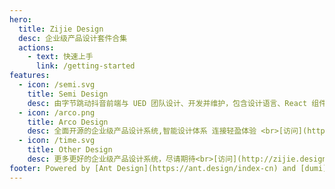 ```yaml
---
hero:
  title: Zijie Design
  desc: 企业级产品设计套件合集
  actions:
    - text: 快速上手
      link: /getting-started
features:
  - icon: /semi.svg
    title: Semi Design
    desc: 由字节跳动抖音前端与 UED 团队设计、开发并维护，包含设计语言、React 组件、主题等开箱即用的中后台解决方案，帮助设计师与开发者打造高质量产品。<br>[访问](https://semi.design/)
  - icon: /arco.png
    title: Arco Design
    desc: 全面开源的企业级产品设计系统,智能设计体系 连接轻盈体验 <br>[访问](https://arco.design/)
  - icon: /time.svg
    title: Other Design
    desc: 更多更好的企业级产品设计系统，尽请期待<br>[访问](http://zijie.design/)
footer: Powered by [Ant Design](https://ant.design/index-cn) and [dumi](https://d.umijs.org)
---
```


<!-- ## Hello dumi! -->
